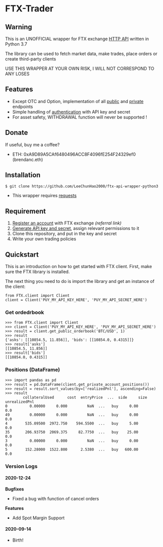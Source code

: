 # FTX-Trader

## Warning

This is an UNOFFICIAL wrapper for FTX exchange [HTTP API](https://docs.ftx.com/) written in Python 3.7

The library can be used to fetch market data, make trades, place orders or create third-party clients

USE THIS WRAPPER AT YOUR OWN RISK, I WILL NOT CORRESPOND TO ANY LOSES

## Features

- Except OTC and Option, implementation of all [public](#) and [private](#) endpoints
- Simple handling of [authentication](https://docs.ftx.com/#authentication) with API key and secret
- For asset safety, WITHDRAWAL function will never be supported !

## Donate

If useful, buy me a coffee?

- ETH: 0xA9D89A5CAf6480496ACC8F4096fE254F24329ef0 (brendanc.eth)

## Installation

    $ git clone https://github.com/LeeChunHao2000/ftx-api-wrapper-python3

 - This wrapper requires [requests](https://github.com/psf/requests)

## Requirement

1. [Register an account](https://ftx.com/#a=2500518) with FTX exchange _(referral link)_
2. [Generate API key and secret](https://ftx.com/profile), assign relevant permissions to it
3. Clone this repository, and put in the key and secret
4. Write your own trading policies 

## Quickstart

This is an introduction on how to get started with FTX client. First, make sure the FTX library is installed.

The next thing you need to do is import the library and get an instance of the client:

    from FTX.client import Client
    client = Client('PUY_MY_API_KEY_HERE', 'PUY_MY_API_SECRET_HERE')

### Get ordedrbook

    >>> from FTX.client import Client
    >>> client = Client('PUY_MY_API_KEY_HERE', 'PUY_MY_API_SECRET_HERE')
    >>> result = client.get_public_orderbook('BTC/USD', 1)
    >>> result
    {'asks': [[10854.5, 11.856]], 'bids': [[10854.0, 0.4315]]}
    >>> result['asks']
    [[10854.5, 11.856]]
    >>> result['bids']
    [[10854.0, 0.4315]]

### Positions (DataFrame)

    >>> import pandas as pd
    >>> result = pd.DataFrame(client.get_private_account_positions())
    >>> result = result.sort_values(by=['realizedPnl'], ascending=False)
    >>> result
            collateralUsed      cost  entryPrice  ...  side     size  unrealizedPnl
    0          0.00000     0.000         NaN  ...   buy     0.00            0.0
    49         0.00000     0.000         NaN  ...   buy     0.00            0.0
    4        535.09500  2972.750    594.5500  ...   buy     5.00            0.0
    35       206.93750  2069.375     82.7750  ...   buy    25.00            0.0
    3          0.00000     0.000         NaN  ...   buy     0.00            0.0
    5        152.28000  1522.800      2.5380  ...   buy   600.00            0.0
### Version Logs
#### 2020-12-24

**Bugfixes**
 - Fixed a bug with function of cancel orders

**Features**
 - Add Spot Margin Support
#### 2020-09-14

 - Birth!
